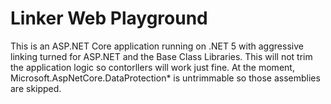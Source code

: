 # Linker Web Playground

This is an ASP.NET Core application running on .NET 5 with aggressive linking turned for ASP.NET and the Base Class Libraries. This will
not trim the application logic so contorllers will work just fine. At the moment, Microsoft.AspNetCore.DataProtection* is untrimmable so those assemblies are skipped.
